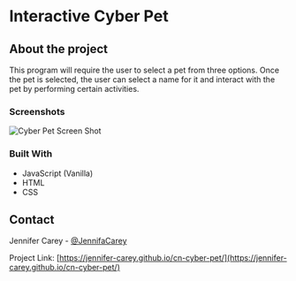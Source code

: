 # Interactive Cyber Pet

## About the project

This program will require the user to select a pet from three options. Once the pet is selected, the user can select a name for it and interact with the pet by performing certain activities.

### Screenshots

![Cyber Pet Screen Shot](https://github.com/jennifer-carey/cn-cyber-pet/blob/main/images/screenshots/cyber-pet-mockup.jpg)

### Built With

- JavaScript (Vanilla)
- HTML
- CSS

## Contact

Jennifer Carey - [@JennifaCarey](https://twitter.com/JennifaCarey)

Project Link: [https://jennifer-carey.github.io/cn-cyber-pet/](https://jennifer-carey.github.io/cn-cyber-pet/)

